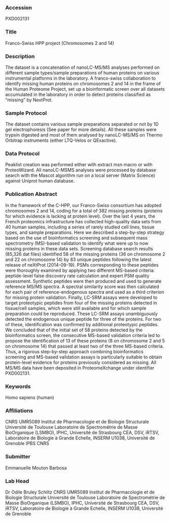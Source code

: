 ### Accession
PXD002131

### Title
Franco-Swiss HPP project (Chromosomes 2 and 14)

### Description
The dataset is a concatenation of nanoLC-MS/MS analyses performed on different sample types/sample preparations of human proteins on various instrumental platforms in the laboratory. A franco-swiss collaboration to identify missing human proteins on chromosomes 2 and 14 in the frame of the Human Proteome Project, set up a bioinformatic screen over all datasets accumulated in the laboratory in order to detect proteins classified as “missing” by NextProt.

### Sample Protocol
The dataset contains various sample preparations separated or not by 1D gel electrophoresis (See paper for more details). All these samples were trypsin digested and most of them analysed by nanoLC-MS/MS on Thermo Orbitrap instruments (either LTQ-Velos or QExactive).

### Data Protocol
Peaklist creation was performed either with extract msn macro or with ProteoWizard. All nanoLC-MSMS analyses were processed by database search with the Mascot algorithm run on a local server (Matrix Science) against Uniprot human database.

### Publication Abstract
In the framework of the C-HPP, our Franco-Swiss consortium has adopted chromosomes 2 and 14, coding for a total of 382 missing proteins (proteins for which evidence is lacking at protein level). Over the last 4 years, the French proteomics infrastructure has collected high-quality data sets from 40 human samples, including a series of rarely studied cell lines, tissue types, and sample preparations. Here we described a step-by-step strategy based on the use of bioinformatics screening and subsequent mass spectrometry (MS)-based validation to identify what were up to now missing proteins in these data sets. Screening database search results (85,326 dat files) identified 58 of the missing proteins (36 on chromosome 2 and 22 on chromosome 14) by 83 unique peptides following the latest release of neXtProt (2014-09-19). PSMs corresponding to these peptides were thoroughly examined by applying two different MS-based criteria: peptide-level false discovery rate calculation and expert PSM quality assessment. Synthetic peptides were then produced and used to generate reference MS/MS spectra. A spectral similarity score was then calculated for each pair of reference-endogenous spectra and used as a third criterion for missing protein validation. Finally, LC-SRM assays were developed to target proteotypic peptides from four of the missing proteins detected in tissue/cell samples, which were still available and for which sample preparation could be reproduced. These LC-SRM assays unambiguously detected the endogenous unique peptide for three of the proteins. For two of these, identification was confirmed by additional proteotypic peptides. We concluded that of the initial set of 58 proteins detected by the bioinformatics screen, the consecutive MS-based validation criteria led to propose the identification of 13 of these proteins (8 on chromosome 2 and 5 on chromosome 14) that passed at least two of the three MS-based criteria. Thus, a rigorous step-by-step approach combining bioinformatics screening and MS-based validation assays is particularly suitable to obtain protein-level evidence for proteins previously considered as missing. All MS/MS data have been deposited in ProteomeXchange under identifier PXD002131.

### Keywords
Homo sapiens (human)

### Affiliations
CNRS UMR5089 Institut de Pharmacologie et de Biologie Structurale Université de Toulouse Laboratoire de Spectrométrie de Masse BioOrganique (LSMBO), IPHC, Université de Strasbourg CEA, DSV, iRTSV, Laboratoire de Biologie à Grande Echelle, INSERM U1038, Université de Grenoble
IPBS CNRS

### Submitter
Emmanuelle Mouton Barbosa

### Lab Head
Dr Odile Bruley Schiltz
CNRS UMR5089 Institut de Pharmacologie et de Biologie Structurale Université de Toulouse Laboratoire de Spectrométrie de Masse BioOrganique (LSMBO), IPHC, Université de Strasbourg CEA, DSV, iRTSV, Laboratoire de Biologie à Grande Echelle, INSERM U1038, Université de Grenoble



